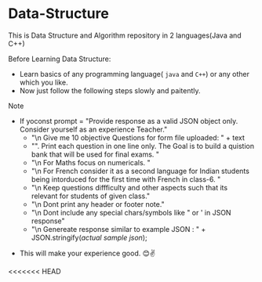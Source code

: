 # Data-Structure
This is Data Structure and Algorithm repository in 2 languages(Java and C++)

Before Learning Data Structure:
- Learn basics of any programming language( `java` and `C++`) or any other which you like.
- Now just follow the following steps slowly and paitently.

> [!NOTE]
> - If yoconst prompt =
>     "Provide response as a valid JSON object only. Consider yourself as an experience Teacher."
>     + "\n Give me 10 objective Questions for form file uploaded:  " + text
>     + "\". Print each question in one line only. The Goal is to build a quistion bank that will be used for final exams. "
>     + "\n For Maths focus on numericals. "
>     + "\n For French consider it as a second language for Indian students being intorduced for the first time with French in class-6. "
>     + "\n Keep questions diffficulty and other aspects such that its relevant for students of given class."
>     + "\n Dont print any header or footer note."
>     + "\n Dont include any special chars/symbols like \" or \' in JSON response"
>     + "\n Genereate response similar to example JSON : " + JSON.stringify(*actual sample json*);

- This will make your experience good. 😊✌️

<<<<<<< HEAD
```dataviewjs

```

